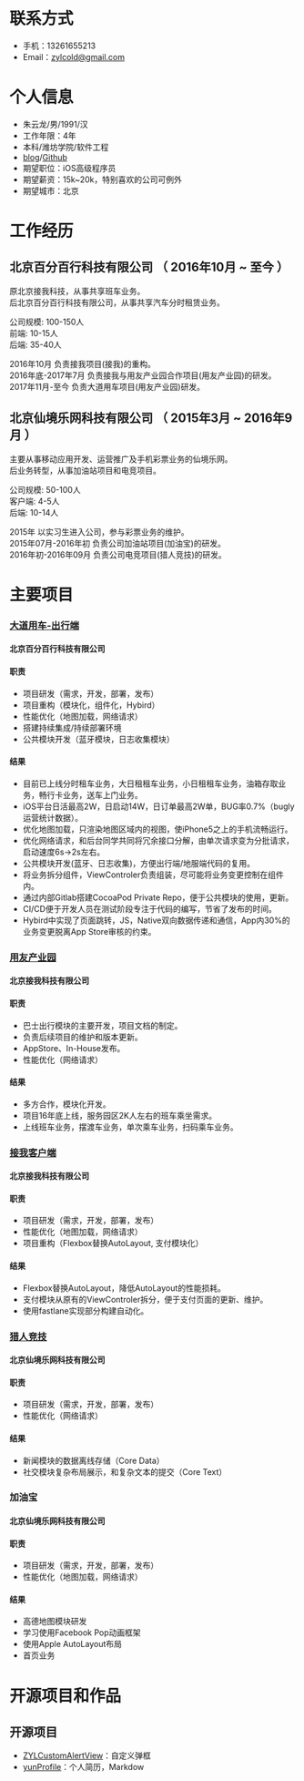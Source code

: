 # 联系方式
- 手机：13261655213
- Email：zylcold@gmail.com

# 个人信息

 - 朱云龙/男/1991/汉
 - 工作年限：4年
 - 本科/潍坊学院/软件工程
 - [blog](https://blog.yunlongz.com)/[Github](https://github.com/zylcold)
 - 期望职位：iOS高级程序员
 - 期望薪资：15k~20k，特别喜欢的公司可例外
 - 期望城市：北京


# 工作经历

## 北京百分百行科技有限公司 （ 2016年10月 ~ 至今 ）
  原北京接我科技，从事共享班车业务。  
  后北京百分百行科技有限公司，从事共享汽车分时租赁业务。  

  公司规模: 100-150人  
  前端: 10-15人  
  后端: 35-40人  

  2016年10月 负责接我项目(接我)的重构。  
  2016年底-2017年7月 负责接我与用友产业园合作项目(用友产业园)的研发。  
  2017年11月-至今 负责大道用车项目(用友产业园)研发。  
  
## 北京仙境乐网科技有限公司 （ 2015年3月 ~ 2016年9月 ）
  主要从事移动应用开发、运营推广及手机彩票业务的仙境乐网。  
  后业务转型，从事加油站项目和电竞项目。  

  公司规模: 50-100人  
  客户端: 4-5人  
  后端: 10-14人  

  2015年 以实习生进入公司，参与彩票业务的维护。  
  2015年07月-2016年初 负责公司加油站项目(加油宝)的研发。  
  2016年初-2016年09月 负责公司电竞项目(猎人竞技)的研发。  


# 主要项目

### [大道用车-出行端](https://itunes.apple.com/cn/app/大道用车/id1312601702)

#### 北京百分百行科技有限公司

#### 职责
* 项目研发（需求，开发，部署，发布）
* 项目重构（模块化，组件化，Hybird）
* 性能优化（地图加载，网络请求）
* 搭建持续集成/持续部署环境
* 公共模块开发（蓝牙模块，日志收集模块）

#### 结果
* 目前已上线分时租车业务，大日租租车业务，小日租租车业务，油箱存取业务，畅行卡业务，送车上门业务。
* iOS平台日活最高2W，日启动14W，日订单最高2W单，BUG率0.7%（bugly运营统计数据）。
* 优化地图加载，只渲染地图区域内的视图，使iPhone5之上的手机流畅运行。  
* 优化网络请求，和后台同学共同将冗余接口分解，由单次请求变为分批请求，启动速度6s->2s左右。
* 公共模块开发(蓝牙、日志收集)，方便出行端/地服端代码的复用。  
* 将业务拆分组件，ViewControler负责组装，尽可能将业务变更控制在组件内。
* 通过内部Gitlab搭建CocoaPod Private Repo，便于公共模块的使用，更新。  
* CI/CD便于开发人员在测试阶段专注于代码的编写，节省了发布的时间。  
* Hybird中实现了页面跳转，JS，Native双向数据传递和通信，App内30%的业务变更脱离App Store审核的约束。

### [用友产业园](https://itunes.apple.com/cn/app/id1211611174?mt=8)

#### 北京接我科技有限公司

#### 职责
* 巴士出行模块的主要开发，项目文档的制定。
* 负责后续项目的维护和版本更新。
* AppStore、In-House发布。
* 性能优化（网络请求）

#### 结果
* 多方合作，模块化开发。
* 项目16年底上线，服务园区2K人左右的班车乘坐需求。
* 上线班车业务，摆渡车业务，单次乘车业务，扫码乘车业务。


### [接我客户端](https://itunes.apple.com/cn/app/id948548926?mt=8)

#### 北京接我科技有限公司

#### 职责
* 项目研发（需求，开发，部署，发布）
* 性能优化（地图加载，网络请求）
* 项目重构（Flexbox替换AutoLayout, 支付模块化）

#### 结果
* Flexbox替换AutoLayout，降低AutoLayout的性能损耗。
* 支付模块从原有的ViewControler拆分，便于支付页面的更新、维护。
* 使用fastlane实现部分构建自动化。

### [猎人竞技](https://itunes.apple.com/cn/app/lie-ren-jing-ji-zui-zhuan/id1072698488?l=en&mt=8)

#### 北京仙境乐网科技有限公司

#### 职责
* 项目研发（需求，开发，部署，发布）
* 性能优化（网络请求）
#### 结果

* 新闻模块的数据离线存储（Core Data）
* 社交模块复杂布局展示，和复杂文本的提交（Core Text）

### 加油宝

#### 北京仙境乐网科技有限公司

#### 职责
* 项目研发（需求，开发，部署，发布）
* 性能优化（地图加载，网络请求）
#### 结果

* 高德地图模块研发
* 学习使用Facebook Pop动画框架
* 使用Apple AutoLayout布局
* 首页业务

# 开源项目和作品

## 开源项目
  - [ZYLCustomAlertView](https://github.com/zylcold/ZYLCustomAlertView)：自定义弹框
  - [yunProfile](https://github.com/zylcold/yunProfile)：个人简历，Markdow
